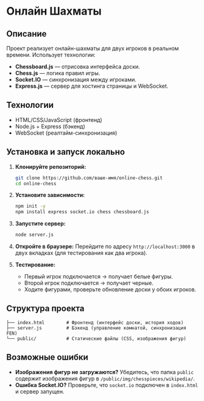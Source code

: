 # Онлайн Шахматы

## Описание
Проект реализует онлайн-шахматы для двух игроков в реальном времени. Использует технологии:
- **Chessboard.js** — отрисовка интерфейса доски.
- **Chess.js** — логика правил игры.
- **Socket.IO** — синхронизация между игроками.
- **Express.js** — сервер для хостинга страницы и WebSocket.

## Технологии
- HTML/CSS/JavaScript (фронтенд)
- Node.js + Express (бэкенд)
- WebSocket (реалтайм-синхронизация)

## Установка и запуск локально
1. **Клонируйте репозиторий:**
   ```bash
   git clone https://github.com/ваше-имя/online-chess.git
   cd online-chess
   ```

2. **Установите зависимости:**
   ```bash
   npm init -y
   npm install express socket.io chess chessboard.js
   ```

3. **Запустите сервер:**
   ```bash
   node server.js
   ```

4. **Откройте в браузере:**
   Перейдите по адресу `http://localhost:3000` в двух вкладках (для тестирования как два игрока).

5. **Тестирование:**
   - Первый игрок подключается → получает белые фигуры.
   - Второй игрок подключается → получает черные.
   - Ходите фигурами, проверьте обновление доски у обоих игроков.

## Структура проекта
```
├── index.html        # Фронтенд (интерфейс доски, история ходов)
├── server.js         # Бэкенд (управление комнатой, синхронизация FEN)
└── public/           # Статические файлы (CSS, изображения фигур)
```

## Возможные ошибки
- **Изображения фигур не загружаются?** Убедитесь, что папка `public` содержит изображения фигур в `/public/img/chesspieces/wikipedia/`.
- **Ошибка Socket.IO?** Проверьте, что `socket.io` подключен в `index.html` и сервер запущен.